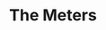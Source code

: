 ---
title: "The Meters"
summary: "Considered by many to be one of the founding fathers of funk, The Meters created a unique sound that lasted through the sixties and seventies and was reborn in the late eighties. Their trademark sound blends funk, blues, and dance grooves with a New Orleans vibe. The history of this native New Orleans band dates back to 1965, when keyboardist & vocalist Art Neville recruited bassist George Porter Jr., drummer Joseph 'Zigaboo' Modeliste and guitarist Leo Nocentelli to form The Meters. They became the house band for and his record label, . In 1969 the Meters released \"Sophisticated Cissy\" and \"Cissy Strut\", both major R&B chart hits. Cyril Neville, Art Neville's brother, joined the band in 1975 as a percussionist and vocalist for three of their albums for Reprise/Warner Brothers. After twelve years and ten studio albums, The Meters disbanded in 1979 due to business problems. The original line-up reformed after an informal jam during the 1989 New Orleans Jazz and Heritage Festival. In 1994, Art Neville and Porter, alongside two new members, were officially christened The , and continued to perform into the next decade."
image: "the-meters.jpg"
---